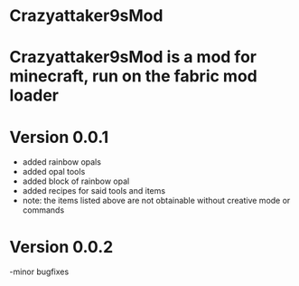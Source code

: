 # Crazyattaker9sMod

# Crazyattaker9sMod is a mod for minecraft, run on the fabric mod loader

# Version 0.0.1
- added rainbow opals
- added opal tools
- added block of rainbow opal
- added recipes for said tools and items
- note: the items listed above are not obtainable without creative mode or commands

# Version 0.0.2
-minor bugfixes

